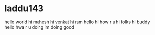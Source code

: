 # laddu143
hello world
hi mahesh
hi venkat
hi ram
hello
hi how r u
hi folks
hi buddy
hello hwa r u doing
im doing good
